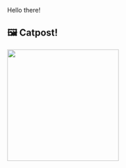 Hello there!



## 🖼️ Catpost!

<sub>
    <img src="https://cdn2.thecatapi.com/images/clh.jpg" height="256">
</sub>

